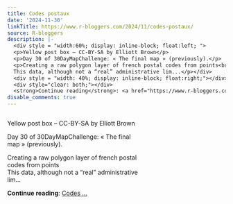 ```yaml
---
title: Codes postaux
date: '2024-11-30'
linkTitle: https://www.r-bloggers.com/2024/11/codes-postaux/
source: R-bloggers
description: |-
  <div style = "width:60%; display: inline-block; float:left; ">
  <p>Yellow post box – CC-BY-SA by Elliott Brown</p>
  <p>Day 30 of 30DayMapChallenge: « The final map » (previously).</p>
  <p>Creating a raw polygon layer of french postal codes from points<br />
  This data, although not a “real” administrative lim...</p></div>
  <div style = "width: 40%; display: inline-block; float:right;"></div>
  <div style="clear: both;"></div>
  <strong>Continue reading</strong>: <a href="https://www.r-bloggers.com/2024/11/codes-postaux/">Codes ...
disable_comments: true
---
```

<div style = "width:60%; display: inline-block; float:left; ">
<p>Yellow post box – CC-BY-SA by Elliott Brown</p>
<p>Day 30 of 30DayMapChallenge: « The final map » (previously).</p>
<p>Creating a raw polygon layer of french postal codes from points<br />
This data, although not a “real” administrative lim...</p></div>
<div style = "width: 40%; display: inline-block; float:right;"></div>
<div style="clear: both;"></div>
<strong>Continue reading</strong>: <a href="https://www.r-bloggers.com/2024/11/codes-postaux/">Codes ...